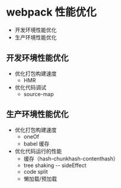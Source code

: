 # webpack 性能优化
* 开发环境性能优化
* 生产环境性能优化

## 开发环境性能优化
* 优化打包构建速度
    * HMR
* 优化代码调试
    * source-map

## 生产环境性能优化
* 优化打包构建速度
    * oneOf
    * babel 缓存
* 优化代码运行的性能
    * 缓存（hash-chunkhash-contenthash）
    * tree shaking -- sideEffect
    * code split
    * 懒加载/预加载